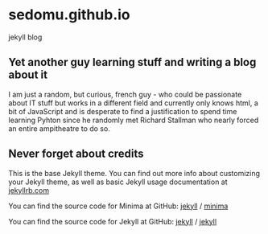# sedomu.github.io
 jekyll blog

## Yet another guy learning stuff and writing a blog about it

I am just a random, but curious, french guy - who could be passionate about IT stuff but works in a different field and currently only knows html, a bit of JavaScript and is desperate to find a justification to spend time learning Pyhton since he randomly met Richard Stallman who nearly forced an entire ampitheatre to do so.

## Never forget about credits

This is the base Jekyll theme. You can find out more info about customizing your Jekyll theme, as well as basic Jekyll usage documentation at [jekyllrb.com](https://jekyllrb.com/)

You can find the source code for Minima at GitHub:
[jekyll][jekyll-organization] /
[minima](https://github.com/jekyll/minima)

You can find the source code for Jekyll at GitHub:
[jekyll][jekyll-organization] /
[jekyll](https://github.com/jekyll/jekyll)


[jekyll-organization]: https://github.com/jekyll